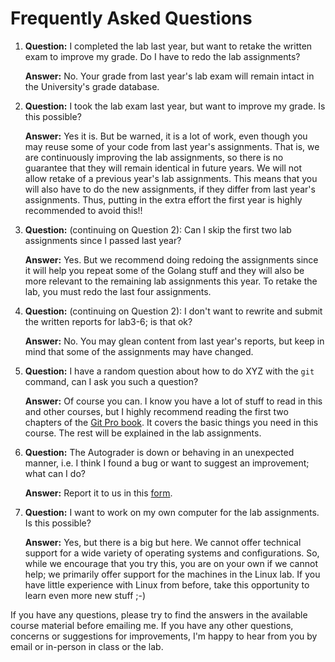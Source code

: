 # Frequently Asked Questions

1. **Question:** I completed the lab last year, but want to retake the written exam to improve my grade. Do I have to redo the lab assignments?

   **Answer:** No. Your grade from last year's lab exam will remain intact in the University's grade database.

2. **Question:** I took the lab exam last year, but want to improve my grade. Is this possible?

   **Answer:** Yes it is. But be warned, it is a lot of work, even though you may reuse some of your code from last year's assignments. That is, we are continuously improving the lab assignments, so there is no guarantee that they will remain identical in future years. We will not allow retake of a previous year's lab assignments. This means that you will also have to do the new assignments, if they differ from last year's assignments. Thus, putting in the extra effort the first year is highly recommended to avoid this!!

3. **Question:** (continuing on Question 2): Can I skip the first two lab assignments since I passed last year?

   **Answer:** Yes. But we recommend doing redoing the assignments since it will help you repeat some of the Golang stuff and they will also be more relevant to the remaining lab assignments this year. To retake the lab, you must redo the last four assignments.

4. **Question:** (continuing on Question 2): I don't want to rewrite and submit the written reports for lab3-6; is that ok?

   **Answer:** No. You may glean content from last year's reports, but keep in mind that some of the assignments may have changed. 

5. **Question:** I have a random question about how to do XYZ with the `git` command, can I ask you such a question?

   **Answer:** Of course you can. I know you have a lot of stuff to read in this and other courses, but I highly recommend reading the first two chapters of the [Git Pro book](http://git-scm.com/book/en/v2). It covers the basic things you need in this course. The rest will be explained in the lab assignments.

6. **Question:** The Autograder is down or behaving in an unexpected manner, i.e. I think I found a bug or want to suggest an improvement; what can I do?

   **Answer:** Report it to us in this [form](http://goo.gl/forms/lnBhJdsyz6). 

7. **Question:** I want to work on my own computer for the lab assignments. Is this possible?

   **Answer:** Yes, but there is a big but here. We cannot offer technical support for a wide variety of operating systems and configurations. So, while we encourage that you try this, you are on your own if we cannot help; we primarily offer support for the machines in the Linux lab. If you have little experience with Linux from before, take this opportunity to learn even more new stuff ;-)

If you have any questions, please try to find the answers in the available course material before emailing me. If you have any other questions, concerns or suggestions for improvements, I'm happy to hear from you by email or in-person in class or the lab.
